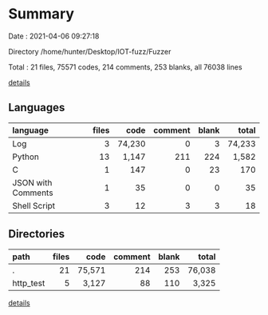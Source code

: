 # Summary

Date : 2021-04-06 09:27:18

Directory /home/hunter/Desktop/IOT-fuzz/Fuzzer

Total : 21 files,  75571 codes, 214 comments, 253 blanks, all 76038 lines

[details](details.md)

## Languages
| language | files | code | comment | blank | total |
| :--- | ---: | ---: | ---: | ---: | ---: |
| Log | 3 | 74,230 | 0 | 3 | 74,233 |
| Python | 13 | 1,147 | 211 | 224 | 1,582 |
| C | 1 | 147 | 0 | 23 | 170 |
| JSON with Comments | 1 | 35 | 0 | 0 | 35 |
| Shell Script | 3 | 12 | 3 | 3 | 18 |

## Directories
| path | files | code | comment | blank | total |
| :--- | ---: | ---: | ---: | ---: | ---: |
| . | 21 | 75,571 | 214 | 253 | 76,038 |
| http_test | 5 | 3,127 | 88 | 110 | 3,325 |

[details](details.md)